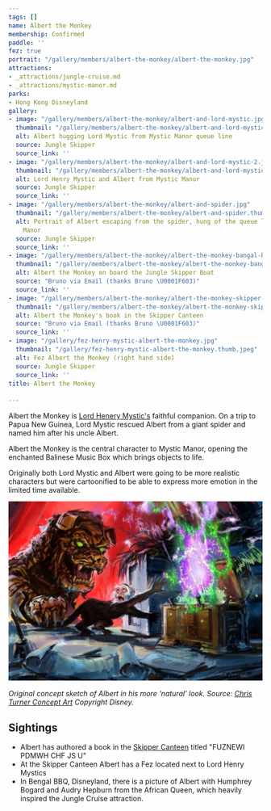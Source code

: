 ```yaml
---
tags: []
name: Albert the Monkey
membership: Confirmed
paddle: ''
fez: true
portrait: "/gallery/members/albert-the-monkey/albert-the-monkey.jpg"
attractions:
- _attractions/jungle-cruise.md
- _attractions/mystic-manor.md
parks:
- Hong Kong Disneyland
gallery:
- image: "/gallery/members/albert-the-monkey/albert-and-lord-mystic.jpg"
  thumbnail: "/gallery/members/albert-the-monkey/albert-and-lord-mystic.thumb.jpg"
  alt: Albert hugging Lord Mystic from Mystic Manor queue line
  source: Jungle Skipper
  source_link: ''
- image: "/gallery/members/albert-the-monkey/albert-and-lord-mystic-2.jpg"
  thumbnail: "/gallery/members/albert-the-monkey/albert-and-lord-mystic-2.thumb.jpg"
  alt: Lord Henry Mystic and Albert from Mystic Manor
  source: Jungle Skipper
  source_link: ''
- image: "/gallery/members/albert-the-monkey/albert-and-spider.jpg"
  thumbnail: "/gallery/members/albert-the-monkey/albert-and-spider.thumb.jpg"
  alt: Portrait of Albert escaping from the spider, hung of the queue line of Mystic
    Manor
  source: Jungle Skipper
  source_link: ''
- image: "/gallery/members/albert-the-monkey/albert-the-monkey-bangal-bbq.jpg"
  thumbnail: "/gallery/members/albert-the-monkey/albert-the-monkey-bangal-bbq.thumb.jpg"
  alt: Albert the Monkey on board the Jungle Skipper Boat
  source: "Bruno via Email (thanks Bruno \U0001F603)"
  source_link: ''
- image: "/gallery/members/albert-the-monkey/albert-the-monkey-skipper-canteen.jpg"
  thumbnail: "/gallery/members/albert-the-monkey/albert-the-monkey-skipper-canteen.thumb.jpeg"
  alt: Albert the Monkey's book in the Skipper Canteen
  source: "Bruno via Email (thanks Bruno \U0001F603)"
  source_link: ''
- image: "/gallery/fez-henry-mystic-albert-the-monkey.jpg"
  thumbnail: "/gallery/fez-henry-mystic-albert-the-monkey.thumb.jpeg"
  alt: Fez Albert the Monkey (right hand side)
  source: Jungle Skipper
  source_link: ''
title: Albert the Monkey

---
```

Albert the Monkey is [Lord Henery Mystic's](/sea/members/lord-henry-mystic) faithful companion. On a trip to Papua New Guinea, Lord Mystic rescued Albert from a giant spider and named him after his uncle Albert.

Albert the Monkey is the central character to Mystic Manor, opening the enchanted Balinese Music Box which brings objects to life.

Originally both Lord Mystic and Albert were going to be more realistic characters but were cartoonified to be able to express more emotion in the limited time available.

![](/gallery/members/albert-the-monkey/albert-the-monley-original.jpg "Albert i")

_Original concept sketch of Albert in his more ‘natural’ look. Source:_ [_Chris Turner Concept Art_](http://www.christurnerart.com/concept-art-1) _Copyright Disney._

## Sightings

* Albert has authored a book in the [Skipper Canteen](/sea/attractions/skipper-canteen) titled "FUZNEWI PDMWH CHF JS U"
* At the Skipper Canteen Albert has a Fez located next to Lord Henry Mystics
* In Bengal BBQ, Disneyland, there is a picture of Albert with Humphrey Bogard and Audry Hepburn from the African Queen, which heavily inspired the Jungle Cruise attraction.